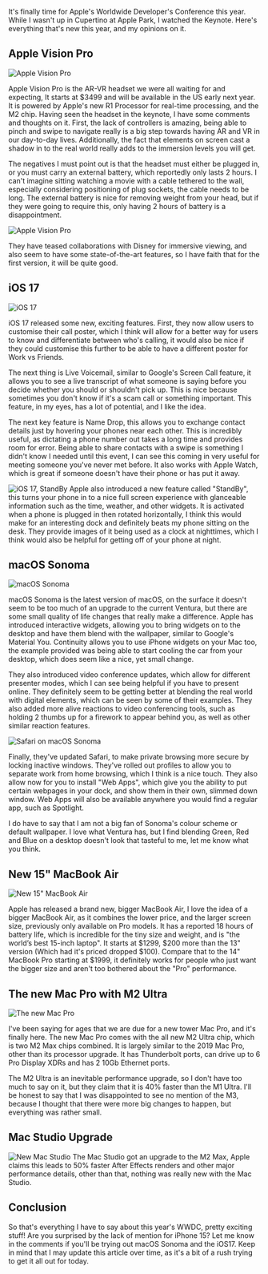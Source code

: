 <!-- 
# title: WWDC 2023: Everything Apple revealed in this year's keynote
# description: Apple's annual developer's conference revealed new hardware and software. Let's see what's new and if it lives up to the rumours.
# seo-description: Connor Jarrett looks at Apples's annual developer's conference, and reveals what's new and if it lives up to the rumours.
# category: Tech News
# keywords: apple, wwdc, wwdc23, wwdc2023, apple, 15" macbook air, new mac pro, ios 17, iphone, apple vr, vr headset, apple vr headset, developers, apple event, apple leaks, ios leaks, new ios, new mac, macos 14, apple glasses
# image: wwdc-23.jpg
# date: 2023-6-5
-->

It's finally time for Apple's Worldwide Developer's Conference this year. While I wasn't up in Cupertino at Apple Park, I watched the Keynote. Here's everything that's new this year, and my opinions on it.

## Apple Vision Pro
![Apple Vision Pro](https://www.apple.com/newsroom/images/media/Apple-WWCD23-Vision-Pro-glass-230605_big.jpg.large.jpg)

Apple Vision Pro is the AR-VR headset we were all waiting for and expecting, It starts at $3499 and will be available in the US early next year. It is powered by Apple's new R1 Processor for real-time processing, and the M2 chip. Having seen the headset in the keynote, I have some comments and thoughts on it. First, the lack of controllers is amazing, being able to pinch and swipe to navigate really is a big step towards having AR and VR in our day-to-day lives. Additionally, the fact that elements on screen cast a shadow in to the real world really adds to the immersion levels you will get.

The negatives I must point out is that the headset must either be plugged in, or you must carry an external battery, which reportedly only lasts 2 hours. I can't imagine sitting watching a movie with a cable tethered to the wall, especially considering positioning of plug sockets, the cable needs to be long. The external battery is nice for removing weight from your head, but if they were going to require this, only having 2 hours of battery is a disappointment.

![Apple Vision Pro](https://www.apple.com/newsroom/images/media/Apple-WWCD23-Vision-Pro-with-battery-230605_big.jpg.large.jpg)

They have teased collaborations with Disney for immersive viewing, and also seem to have some state-of-the-art features, so I have faith that for the first version, it will be quite good.

## iOS 17
![iOS 17](https://www.apple.com/newsroom/images/live-action/wwdc-2023/standard/ios-17/Apple-WWDC23-iOS-17-iPhone-14-Pro-3-up-230605_big.jpg.large.jpg)

iOS 17 released some new, exciting features. First, they now allow users to customise their call poster, which I think will allow for a better way for users to know and differentiate between who's calling, it would also be nice if they could customise this further to be able to have a different poster for Work vs Friends. 

The next thing is Live Voicemail, similar to Google's Screen Call feature, it allows you to see a live transcript of what someone is saying before you decide whether you should or shouldn't pick up. This is nice because sometimes you don't know if it's a scam call or something important. This feature, in my eyes, has a lot of potential, and I like the idea.

The next key feature is Name Drop, this allows you to exchange contact details just by hovering your phones near each other. This is incredibly useful, as dictating a phone number out takes a long time and provides room for error. Being able to share contacts with a swipe is something I didn't know I needed until this event, I can see this coming in very useful for meeting someone you've never met before. It also works with Apple Watch, which is great if someone doesn't have their phone or has put it away.

![iOS 17, StandBy](https://www.apple.com/newsroom/images/live-action/wwdc-2023/standard/ios-17/Apple-WWDC23-iOS-17-StandBy-lifestyle-230605_big.jpg.large.jpg)
Apple also introduced a new feature called "StandBy", this turns your phone in to a nice full screen experience with glanceable information such as the time, weather, and other widgets. It is activated when a phone is plugged in then rotated horizontally, I think this would make for an interesting dock and definitely beats my phone sitting on the desk. They provide images of it being used as a clock at nighttimes, which I think would also be helpful for getting off of your phone at night.

## macOS Sonoma
![macOS Sonoma](https://www.apple.com/newsroom/images/live-action/wwdc-2023/standard/macos-sonoma/Apple-WWDC23-macOS-Sonoma-hero-230605_big.jpg.large.jpg)

macOS Sonoma is the latest version of macOS, on the surface it doesn't seem to be too much of an upgrade to the current Ventura, but there are some small quality of life changes that really make a difference. Apple has introduced interactive widgets, allowing you to bring widgets on to the desktop and have them blend with the wallpaper, similar to Google's Material You. Continuity allows you to use iPhone widgets on your Mac too, the example provided was being able to start cooling the car from your desktop, which does seem like a nice, yet small change.

They also introduced video conference updates, which allow for different presenter modes, which I can see being helpful if you have to present online. They definitely seem to be getting better at blending the real world with digital elements, which can be seen by some of their examples. They also added more alive reactions to video conferencing tools, such as holding 2 thumbs up for a firework to appear behind you, as well as other similar reaction features.

![Safari on macOS Sonoma](https://www.apple.com/newsroom/images/live-action/wwdc-2023/standard/macos-sonoma/Apple-WWDC23-macOS-Sonoma-Safari-profiles-230605_big.jpg.large.jpg)

Finally, they've updated Safari, to make private browsing more secure by locking inactive windows. They've rolled out profiles to allow you to separate work from home browsing, which I think is a nice touch. They also allow now for you to install "Web Apps", which give you the ability to put certain webpages in your dock, and show them in their own, slimmed down window. Web Apps will also be available anywhere you would find a regular app, such as Spotlight.

I do have to say that I am not a big fan of Sonoma's colour scheme or default wallpaper. I love what Ventura has, but I find blending Green, Red and Blue on a desktop doesn't look that tasteful to me, let me know what you think.

## New 15" MacBook Air
![New 15" MacBook Air](https://www.apple.com/newsroom/images/live-action/wwdc-2023/standard/macbook-air-15-in/Apple-WWDC23-MacBook-Air-15-in-hero-230605_big.jpg.large.jpg)

Apple has released a brand new, bigger MacBook Air, I love the idea of a bigger MacBook Air, as it combines the lower price, and the larger screen size, previously only available on Pro models. It has a reported 18 hours of battery life, which is incredible for the tiny size and weight, and is "the world’s best 15-inch laptop". It starts at $1299, $200 more than the 13" version (Which had it's priced dropped $100). Compare that to the 14" MacBook Pro starting at $1999, it definitely works for people who just want the bigger size and aren't too bothered about the "Pro" performance.

## The new Mac Pro with M2 Ultra
![The new Mac Pro](https://www.apple.com/newsroom/images/live-action/wwdc-2023/standard/mac-studio-mac-pro/Apple-WWDC23-Mac-Pro-M2-Ultra-3D-simulations-01-230605_big.jpg.large.jpg)

I've been saying for ages that we are due for a new tower Mac Pro, and it's finally here. The new Mac Pro comes with the all new M2 Ultra chip, which is two M2 Max chips combined. It is largely similar to the 2019 Mac Pro, other than its processor upgrade. It has Thunderbolt ports, can drive up to 6 Pro Display XDRs and has 2 10Gb Ethernet ports.

The M2 Ultra is an inevitable performance upgrade, so I don't have too much to say on it, but they claim that it is 40% faster than the M1 Ultra. I'll be honest to say that I was disappointed to see no mention of the M3, because I thought that there were more big changes to happen, but everything was rather small.

## Mac Studio Upgrade
![New Mac Studio](https://www.apple.com/newsroom/images/live-action/wwdc-2023/standard/mac-studio-mac-pro/Apple-WWDC23-Mac-Studio-M2-Max-M2-Ultra-Octane-230605_big.jpg.large.jpg)
The Mac Studio got an upgrade to the M2 Max, Apple claims this leads to 50% faster After Effects renders and other major performance details, other than that, nothing was really new with the Mac Studio.


## Conclusion
So that's everything I have to say about this year's WWDC, pretty exciting stuff! Are you surprised by the lack of mention for iPhone 15? Let me know in the comments if you'll be trying out macOS Sonoma and the iOS17. Keep in mind that I may update this article over time, as it's a bit of a rush trying to get it all out for today.